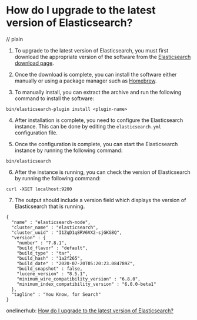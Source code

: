 # How do I upgrade to the latest version of Elasticsearch?
// plain

1. To upgrade to the latest version of Elasticsearch, you must first download the appropriate version of the software from the [Elasticsearch download page](https://www.elastic.co/downloads/elasticsearch).

2. Once the download is complete, you can install the software either manually or using a package manager such as [Homebrew](https://brew.sh/).

3. To manually install, you can extract the archive and run the following command to install the software:
```
bin/elasticsearch-plugin install <plugin-name>
```

4. After installation is complete, you need to configure the Elasticsearch instance. This can be done by editing the `elasticsearch.yml` configuration file.

5. Once the configuration is complete, you can start the Elasticsearch instance by running the following command:
```
bin/elasticsearch
```

6. After the instance is running, you can check the version of Elasticsearch by running the following command:
```
curl -XGET localhost:9200
```

7. The output should include a version field which displays the version of Elasticsearch that is running.

```
{
  "name" : "elasticsearch-node",
  "cluster_name" : "elasticsearch",
  "cluster_uuid" : "I1ZqD1q8RV6VX2-sjGKG8Q",
  "version" : {
    "number" : "7.8.1",
    "build_flavor" : "default",
    "build_type" : "tar",
    "build_hash" : "1a2f265",
    "build_date" : "2020-07-20T05:20:23.084789Z",
    "build_snapshot" : false,
    "lucene_version" : "8.5.1",
    "minimum_wire_compatibility_version" : "6.8.0",
    "minimum_index_compatibility_version" : "6.0.0-beta1"
  },
  "tagline" : "You Know, for Search"
}
```

onelinerhub: [How do I upgrade to the latest version of Elasticsearch?](https://onelinerhub.com/elasticsearch/how-do-i-upgrade-to-the-latest-version-of-elasticsearch)